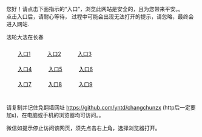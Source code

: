 您好！请点击下面指示的“入口”，浏览此网站是安全的，且为您带来平安。。 <br/>
点击入口后，请耐心等待， 过程中可能会出现无法打开的提示，请忽略，最终会进入网站. </br>

法轮大法在长春<br/>
<div style="padding:10px"><a style="margin:20px" target="_blank" href="https://dnmpapcwtsf0o.cloudfront.net/2Qpsp?tcppmqox" id="ccLink1" rel="nofollow">入口1</a> <a target="_blank" style="margin:20px" href="https://d2fvywvmlnwyxs.cloudfront.net/2Qpsp?eetkilhn" id="ccLink2" rel="nofollow">入口2</a> <a style="margin:20px" target="_blank" href="https://dlj3tr17jd1vh.cloudfront.net/2Qpsp?lbhavejn" id="ccLink3" rel="nofollow">入口3</a></div>

<div style="padding:10px" ><a style="margin:20px" target="_blank" href="https://dnmpapcwtsf0o.cloudfront.net/2Qpsp?tcppmqox" id="ccLink4" rel="nofollow">入口4</a> <a style="margin:20px" href="https://d2fvywvmlnwyxs.cloudfront.net/2Qpsp?eetkilhn" target="_blank" id="ccLink5" rel="nofollow">入口5</a> <a style="margin:20px" href="https://dlj3tr17jd1vh.cloudfront.net/2Qpsp?lbhavejn" target="_blank" id="ccLink6" rel="nofollow">入口6</a></div>

<div style="padding:10px"><a style="margin:20px" target="_blank" href="https://dnmpapcwtsf0o.cloudfront.net/2Qpsp?tcppmqox" id="ccLink7" rel="nofollow">入口7</a> <a style="margin:20px" href="https://d2fvywvmlnwyxs.cloudfront.net/2Qpsp?eetkilhn" target="_blank" id="ccLink8" rel="nofollow">入口8</a> <a style="margin:20px" target="_blank" href="https://dlj3tr17jd1vh.cloudfront.net/2Qpsp?lbhavejn" id="ccLink9" rel="nofollow">入口9</a></div>

<br/>



请复制并记住免翻墙网址 https://github.com/yntd/changchunzx (http后一定要加s)，在电脑或手机的浏览器均可访问。。<br/>

微信如提示停止访问该网页，须先点击右上角，选择浏览器打开。
